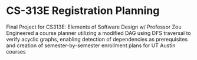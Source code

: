 # CS-313E Registration Planning

Final Project for CS313E: Elements of Software Design w/ Professor Zou
Engineered a course planner utilizing a modified DAG using DFS traversal to verify acyclic graphs, enabling detection
of dependencies as prerequisites and  creation of semester-by-semester enrollment plans for UT Austin courses

